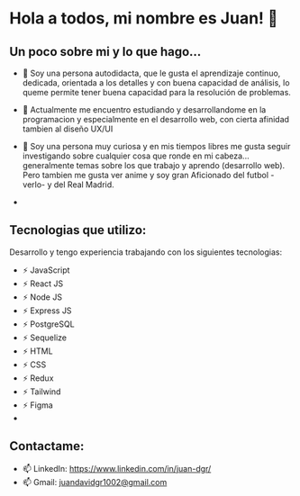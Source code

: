 # Hola a todos, mi nombre es Juan! 👋

## Un poco sobre mi y lo que hago...
- 🤔 Soy una persona autodidacta, que le gusta el aprendizaje continuo, dedicada, orientada a los detalles y con buena capacidad de análisis, lo queme permite tener buena capacidad para la resolución de problemas. 

- 💬 Actualmente me encuentro estudiando y desarrollandome en la programacion y especialmente en el desarrollo web, con cierta afinidad tambien al diseño UX/UI
- 🌱 Soy una persona muy curiosa y en mis tiempos libres me gusta seguir investigando sobre cualquier cosa que ronde en mi cabeza... generalmente temas sobre los que trabajo y aprendo (desarrollo web). Pero tambien me gusta ver anime y soy gran Aficionado del futbol -verlo- y del Real Madrid.
- 
## Tecnologias que utilizo:
Desarrollo y tengo experiencia trabajando con los siguientes tecnologias:
- ⚡ JavaScript
- ⚡ React JS
- ⚡ Node JS
- ⚡ Express JS
- ⚡ PostgreSQL
- ⚡ Sequelize
- ⚡ HTML
- ⚡ CSS
- ⚡ Redux
- ⚡ Tailwind
- ⚡ Figma
- 
## Contactame:
- 📫 LinkedIn: https://www.linkedin.com/in/juan-dgr/
- 📫 Gmail: juandavidgr1002@gmail.com
<!--
**juandavid015/juandavid015** is a ✨ _special_ ✨ repository because its `README.md` (this file) appears on your GitHub profile.

Here are some ideas to get you started:

- 
- 👯 I’m looking to collaborate on ...
- 🤔 I’m looking for help with ...
- 💬 Ask me about ...
- 📫 How to reach me: ...
- 😄 Pronouns: ...
- ⚡ Fun fact: ...
-->
